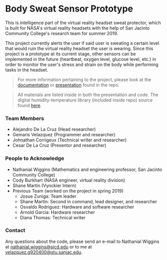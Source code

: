 # Body Sweat Sensor Prototype
This is intelligence part of the virtual reality headset sweat protector, which is built for NASA's virtual reality headsets with the help of San Jacinto Community College's research team for summer 2019. 

This project currently alerts the user if said user is sweating a certain level that would ruin the virtual reality headset the user is wearing. Since this project is a prototype at its current stage, other sensors can be implemented in the future (heartbeat, oxygen level, glucose level, etc.) in order to monitor the user's stress and strain on the body while performing tasks in the headset. 

> For more information pertaining to the project, please look at the [documentation](https://github.com/g-velaz/Body-Stress-Sensors/blob/master/VR%20Headset%20Documentation%20PDF.pdf) or [presentation](https://github.com/g-velaz/Body-Stress-Sensors/blob/master/VR%20Headset%20Presentation%20PDF.pdf) found in the repo.

> All materials are listed inside in both the presentation and code. The digital humidity-temperature library (included inside repo) source found [here](http://www.circuitbasics.com/how-to-set-up-the-dht11-humidity-sensor-on-an-arduino/).

### Team Members
- Alejandro De La Cruz (Head researcher) 
- Gemaris Velazquez (Programmer and researcher)
- Johnathan Corrigeux (Technical writer and researcher)
- Cesar De La Cruz (Presentor and researcher)

### People to Acknowledge
- Nathanial Wiggins (Mathematics and engineering professor, San Jacinto Community College)
- Cody Burkhart (NASA engineer, virtual reality division)
- Shane Martin (Vynckier Intern)
- Previous Team (worked on the project in spring 2019)
  - Josue Zuniga: Team leader
  - Shane Martin: Second in command, lead designer, and researcher 
  - Osvaldo Rodriguez: Hardware and software researcher 
  - Arnold Garcia: Hardware researcher 
  - Diana Thomas: Technical writer
  
 ### Contact
 Any questions about the code, please send an e-mail to Nathanial Wiggins at <nathanial.wiggins@sjcd.edu> or to me at <velazquez.g920400@stu.sanjac.edu>.
